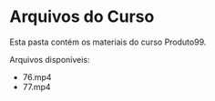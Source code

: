 # Arquivos do Curso

Esta pasta contém os materiais do curso Produto99.

Arquivos disponíveis:
- 76.mp4
- 77.mp4
